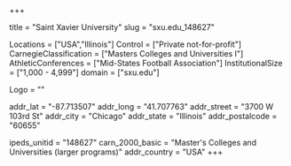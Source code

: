 
+++

title = "Saint Xavier University"
slug = "sxu.edu_148627"

Locations = ["USA","Illinois"]
Control = ["Private not-for-profit"]
CarnegieClassification = ["Masters Colleges and Universities I"]
AthleticConferences = ["Mid-States Football Association"]
InstitutionalSize = ["1,000 - 4,999"]
domain = ["sxu.edu"]

Logo = ""

addr_lat = "-87.713507"
addr_long = "41.707763"
addr_street = "3700 W 103rd St"
addr_city = "Chicago"
addr_state = "Illinois"
addr_postalcode = "60655"

ipeds_unitid = "148627"
carn_2000_basic = "Master's Colleges and Universities (larger programs)"
addr_country = "USA"
+++
    
